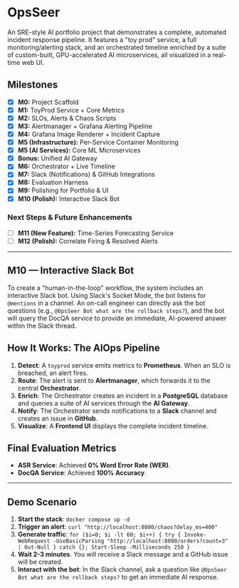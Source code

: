 ﻿# OpsSeer

An SRE-style AI portfolio project that demonstrates a complete, automated incident response pipeline. It features a "toy prod" service, a full monitoring/alerting stack, and an orchestrated timeline enriched by a suite of custom-built, GPU-accelerated AI microservices, all visualized in a real-time web UI.

## Milestones

- [x] **M0:** Project Scaffold
- [x] **M1:** ToyProd Service + Core Metrics
- [x] **M2:** SLOs, Alerts & Chaos Scripts
- [x] **M3:** Alertmanager + Grafana Alerting Pipeline
- [x] **M4:** Grafana Image Renderer + Incident Capture
- [x] **M5 (Infrastructure):** Per-Service Container Monitoring
- [x] **M5 (AI Services):** Core ML Microservices
- [x] **Bonus:** Unified AI Gateway
- [x] **M6:** Orchestrator + Live Timeline
- [x] **M7:** Slack (Notifications) & GitHub Integrations
- [x] **M8:** Evaluation Harness
- [x] **M9:** Polishing for Portfolio & UI
- [x] **M10 (Polish):** Interactive Slack Bot

### Next Steps & Future Enhancements
- [ ] **M11 (New Feature):** Time-Series Forecasting Service
- [ ] **M12 (Polish):** Correlate Firing & Resolved Alerts

---

## M10 — Interactive Slack Bot

To create a "human-in-the-loop" workflow, the system includes an interactive Slack bot. Using Slack's Socket Mode, the bot listens for `@mentions` in a channel. An on-call engineer can directly ask the bot questions (e.g., `@OpsSeer Bot what are the rollback steps?`), and the bot will query the DocQA service to provide an immediate, AI-powered answer within the Slack thread.

## How It Works: The AIOps Pipeline

1.  **Detect**: A `toyprod` service emits metrics to **Prometheus**. When an SLO is breached, an alert fires.
2.  **Route**: The alert is sent to **Alertmanager**, which forwards it to the central **Orchestrator**.
3.  **Enrich**: The Orchestrator creates an incident in a **PostgreSQL** database and queries a suite of AI services through the **AI Gateway**.
4.  **Notify**: The Orchestrator sends notifications to a **Slack** channel and creates an issue in **GitHub**.
5.  **Visualize**: A **Frontend UI** displays the complete incident timeline.

## Final Evaluation Metrics

-   **ASR Service**: Achieved **0% Word Error Rate (WER)**.
-   **DocQA Service**: Achieved **100% Accuracy**.

---
## Demo Scenario

1.  **Start the stack**: `docker compose up -d`
2.  **Trigger an alert**: `curl "http://localhost:8080/chaos?delay_ms=400"`
3.  **Generate traffic**: `for ($i=0; $i -lt 60; $i++) { try { Invoke-WebRequest -UseBasicParsing "http://localhost:8080/orders?count=3" | Out-Null } catch {}; Start-Sleep -Milliseconds 250 }`
4.  **Wait 2-3 minutes**. You will receive a Slack message and a GitHub issue will be created.
5.  **Interact with the bot**: In the Slack channel, ask a question like `@OpsSeer Bot what are the rollback steps?` to get an immediate AI response.